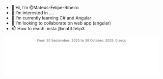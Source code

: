 - 👋 Hi, I’m @Mateus-Felipe-Ribeiro
- 👀 I’m interested in ....
- 🌱 I’m currently learning C# and Angular
- 💞️ I’m looking to collaborate on web app (angular)
- 📫 How to reach: insta @mat3.felip3


<a href="https://github.com/Mateus-Felipe-Ribeiro"><img src="https://github.com/Mateus-Felipe-Ribeiro/Mateus-Felipe-Ribeiro/blob/main/images/stat.svg" alt="Waka Waka" align=center/></a>

<!---
Mateus-Felipe-Ribeiro/Mateus-Felipe-Ribeiro is a ✨ special ✨ repository because its `README.md` (this file) appears on your GitHub profile.
You can click the Preview link to take a look at your changes.
--->
